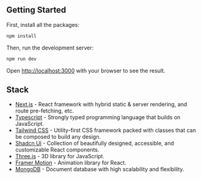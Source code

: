 ## Getting Started

First, install all the packages:

```bash
npm install
``` 

Then, run the development server:

```bash
npm run dev

```

Open [http://localhost:3000](http://localhost:3000) with your browser to see the result.

## Stack

- [Next.js](https://nextjs.org/) - React framework with hybrid static & server rendering, and route pre-fetching, etc.
- [Typescript](https://www.typescriptlang.org/) - Strongly typed programming language that builds on JavaScript.
- [Tailwind CSS](https://tailwindcss.com/) - Utility-first CSS framework packed with classes that can be composed to build any design. 
- [Shadcn UI](https://ui.shadcn.com/) - Collection of beautifully designed, accessible, and customizable React components.
- [Three.js](https://threejs.org/) - 3D library for JavaScript.
- [Framer Motion](https://www.framer.com/motion/) - Animation library for React.
- [MongoDB](https://www.mongodb.com/) - Document database with high scalability and flexibility.
